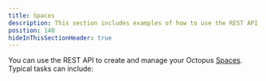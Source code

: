 ```yaml
---
title: Spaces
description: This section includes examples of how to use the REST API to create and manage spaces in Octopus.
position: 140
hideInThisSectionHeader: true
---
```

You can use the REST API to create and manage your Octopus [Spaces](/docs/administration/spaces/index.md). Typical tasks can include:
